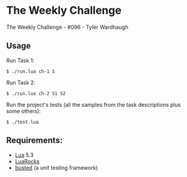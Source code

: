
# The Weekly Challenge

The Weekly Challenge - #096 - Tyler Wardhaugh

## Usage

Run Task 1:

    $ ./run.lua ch-1 S

Run Task 2:

    $ ./run.lua ch-2 S1 S2

Run the project's tests (all the samples from the task descriptions plus some others):

    $ ./test.lua

## Requirements:
*   [Lua](https://www.lua.org/) 5.3
*   [LuaRocks](https://luarocks.org/)
*   [busted](https://olivinelabs.com/busted/) (a unit testing framework)
